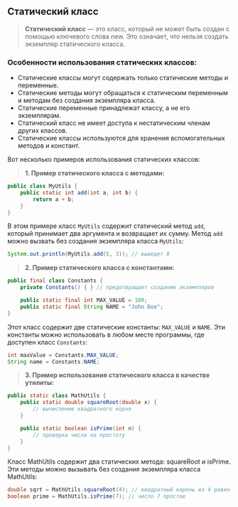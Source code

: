 ## Статический класс

> **Статический класс** — это класс, который не может быть создан с помощью ключевого слова new. Это означает, что нельзя создать экземпляр статического класса.

### Особенности использования статических классов:

- Статические классы могут содержать только статические методы и переменные.
- Статические методы могут обращаться к статическим переменным и методам без создания экземпляра класса.
- Статические переменные принадлежат классу, а не его экземплярам.
- Статический класс не имеет доступа к нестатическим членам других классов.
- Статические классы используются для хранения вспомогательных методов и констант.

Вот несколько примеров использования статических классов:

> **1. Пример статического класса с методами:**

```java
public class MyUtils {
    public static int add(int a, int b) {
        return a + b;
    }
}
```

В этом примере класс `MyUtils` содержит статический метод `add`, который принимает два аргумента и возвращает их сумму. Метод `add` можно вызвать без создания экземпляра класса `MyUtils`:

```java
System.out.println(MyUtils.add(5, 3)); // выведет 8
```

> **2. Пример статического класса с константами:**

```java
public final class Constants {
    private Constants() { } // предотвращает создание экземпляров

    public static final int MAX_VALUE = 100;
    public static final String NAME = "John Doe";
}
```

Этот класс содержит две статические константы: `MAX_VALUE` и `NAME`. Эти константы можно использовать в любом месте программы, где доступен класс `Constants`:

```java
int maxValue = Constants.MAX_VALUE;
String name = Constants.NAME;
```

> **3. Пример использования статического класса в качестве утилиты:**

```java
public static class MathUtils {
    public static double squareRoot(double x) {
        // вычисление квадратного корня
    }

    public static boolean isPrime(int n) {
        // проверка числа на простоту
    }
}
```
Класс MathUtils содержит два статических метода: squareRoot и isPrime. Эти методы можно вызывать без создания экземпляра класса MathUtils:
```java
double sqrt = MathUtils.squareRoot(4); // квадратный корень из 4 равен 2
boolean prime = MathUtils.isPrime(7); // число 7 простое
```


